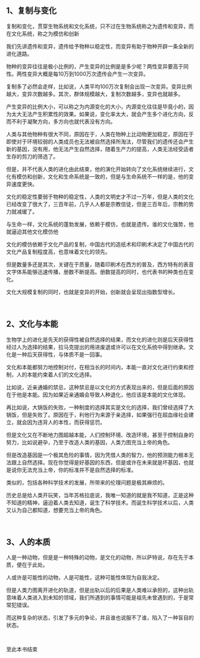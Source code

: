 <h2>1、复制与变化</h2><p>复制和变化，贯穿生物系统和文化系统，只不过在生物系统称之为遗传和变异，而在文化系统，称之为模仿和创新</p><p>我们先讲遗传和变异，遗传给予物种以稳定性，而变异有助于物种开辟一条全新的进化道路。</p><p>物种的变异往往是极小比例的，产生变异的比例是是多少呢？两性变异要高于同性。两性变异大概是每10万到1000万次遗传会产生一次变异。</p><p>复制多了必然会走样，比如说，人类平均100万次复制会出现一次变异。变异比例越大，变异次数越多。其次，群体规模越大，复制次数越多，变异也就越多。</p><p>产生变异的比例大小，可以称之为内源变化的大小，内源变化往往是毕竟小的，因为太大无法产生积累性的效果。如果说，变化率太大，就会产生多个进化方向，反而不利于凝聚方向，多方向也就代表没有方向。</p><p>人类与其他物种有很大不同，原因在于，人类在物种上比动物更加稳定，原因在于即使对于环境较弱的人类成员也无法被自然选择所淘汰，尽管我们的遗传还会产生新的基因，没有用，他无法产生自然选择，随着生产力的提高，人类无法经受适者生存的剪刀的筛选了。</p><p>但是，并不代表人类的进化由此结束，他的演化开始转向了文化系统继续进行，文化有模仿和创新，文化和生命系统是一致的，但是与生命系统不一样的是，他的变异速度更快。</p><p>文化的稳定性要弱于物种的稳定性，人类的文明史才不过一万年，但是人类的文化已经改变了很大了，三百年前，几乎人人都是宗教信徒，但是三百年后，宗教的势力就减缓了。</p><p>与生命一样，文化系统的蓬勃发展，依赖于模仿，也就是遗传。谁的文化强势，他就逼迫其他文化模仿他</p><p>文化的模仿依赖于文化产品的复制，中国古代的造纸术和印刷术决定了中国古代的文化产品复制程度高，也意味着文化的领先。</p><p>但是数量多还是其次，关键在于质量，随着印刷术在西方的普及，西方特有的表音文字体系能够迅速传播，册数不断提高。册数提高的同时，也代表书的种类也在变化。</p><p>文化大规模复制的同时，也就是变异的开始，创新就会呈现出指数型增长。</p><p><br></p><h2>2、文化与本能</h2><p>生物学上的进化是先天的获得性被自然选择的结果，而文化的进化则是后天获得性经过人为选择的结果，拉马克提出的用进废退或许可以在文化系统中得到继承。文化是一种后天获得性，与体质不是一回事。</p><p>文化和本能都努力地控制对付，在相当长的时间内，本能一直对文化进行约束和控制，人的本能约束着人们的文化选择。</p><p>比如说，近亲通婚的禁忌，这种禁忌是以文化的方式表现出来的，但是后面的原因在于他是本能。因为如果近亲通婚会导致人种退化，他应该是本能的文化体现。</p><p>再比如说，大锅饭的失败，一种制度的选择其实是文化的选择，我们曾经选择了大锅饭，但是失败了。原因在于，利他行为来源于亲选择，如果强行在超血缘社会建立，就会因为违背人的本性，而获得惩罚。</p><p>但是文化又在不断地力图超越本能，人们控制环境、改造环境，甚至于控制自身的努力，比如说避孕，乃至于改造人类的基因，人类力图充当上帝的角色。</p><p>但是改造基因是一个极其危险的事情，因为凭借人类的智力，他的预测能力根本无法跟上自然选择。现在你觉得是好基因的东西，但是或许在未来就是坏基因，也就是说你无法充当上帝，你的标准并不是自然选择的标准。</p><p>类似的，包括各种科学技术的发展，所带来的伦理问题是极其麻烦的。</p><p>历史总是给人类开玩笑，当年苏格拉底说，我唯一知道的就是我不知道，正是这种不知道的精神，逼迫着人类去知道，诞生了科学技术。而诞生科学技术以后，人类又认为自己都知道，想要充当上帝的角色。</p><p><br></p><h2>3、人的本质</h2><p>人是一种动物，但是是一种特殊的动物，是文化的动物，所以萨特说，存在先于本质，便在于此处。</p><p>人或许是可能性的动物，人是可能性，这种可能性体现为自我决定。</p><p>但是人类力图离开进化的轨道，但是出轨以后的后果是人类难以承担的，这种出轨意味着人类进入到未知的领域，我们所遇到的事情可能是祖先未曾遇到的，于是常常犯错误。</p><p>而这种复杂的状态，引发了多元的争论，并且谁也说服不了谁，陷入了一种盲目的状态。</p><p><br></p><p>至此本书结束</p>